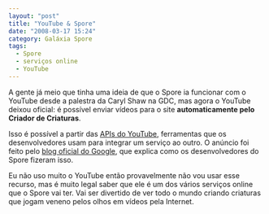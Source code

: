 ```yaml
---
layout: "post"
title: "YouTube & Spore"
date: "2008-03-17 15:24"
category: Galáxia Spore
tags:
  - Spore
  - serviços online
  - YouTube
---
```

A gente já meio que tinha uma ideia de que o Spore ia funcionar com o YouTube desde a palestra da Caryl Shaw na GDC, mas agora o YouTube deixou oficial: é possível enviar vídeos para o site **automaticamente pelo Criador de Criaturas**.

Isso é possível a partir das [APIs do YouTube](http://code.google.com/apis/youtube/overview.html), ferramentas que os desenvolvedores usam para integrar um serviço ao outro. O anúncio foi feito pelo [blog oficial do Google](http://googleblog.blogspot.com/2008/03/youtube-finds-its-way-into-spore.html), que explica como os desenvolvedores do Spore fizeram isso.

Eu não uso muito o YouTube então provavelmente não vou usar esse recurso, mas é muito legal saber que ele é um dos vários serviços online que o Spore vai ter. Vai ser divertido de ver todo o mundo criando criaturas que jogam veneno pelos olhos em vídeos pela Internet.
